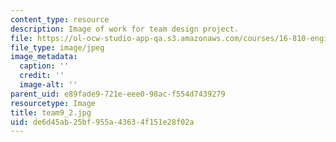```yaml
---
content_type: resource
description: Image of work for team design project.
file: https://ol-ocw-studio-app-qa.s3.amazonaws.com/courses/16-810-engineering-design-and-rapid-prototyping-january-iap-2005/de6d45ab25bf955a43634f151e28f02a_team9_2.jpg
file_type: image/jpeg
image_metadata:
  caption: ''
  credit: ''
  image-alt: ''
parent_uid: e89fade9-721e-eee0-98ac-f554d7439279
resourcetype: Image
title: team9_2.jpg
uid: de6d45ab-25bf-955a-4363-4f151e28f02a
---
```

